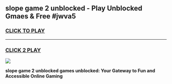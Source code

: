 
## slope game 2 unblocked - Play Unblocked Gmaes & Free #jwva5
<h3>
<a href="https://premium.freeplayer.one?title=slope_game_2_unblocked&ref=01M">CLICK TO PLAY</a></h3>
<hr>

<h3>
<a href="https://premium.freeplayer.one?title=slope_game_2_unblocked&ref=01M">CLICK 2 PLAY</a>
  
</h3>

<a href="https://premium.freeplayer.one?title=slope_game_2_unblocked&ref=01M"><img src="https://clearcache.store/games.png"></a>


**slope game 2 unblocked games unblocked: Your Gateway to Fun and Accessible Online Gaming**
